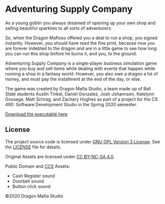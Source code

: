 # Adventuring Supply Company

As a young goblin you always dreamed of opening up your own shop and selling beautiful sparklies to all sorts of adventurers.

So, when the Dragon Mafioso offered you a deal to run a shop, you signed instantly. However, you should have read the fine print, because now you are forever indebted to the dragon and are in a little game to see how long you can run this shop before he burns it, and you, to the ground.

Adventuring Supply Company is a single-player business simulation game where you buy and sell items while dealing with events that happen while running a shop in a fantasy world. However, you also owe a dragon a lot of money, and must pay the installment at the end of the day, or else.

The game was created by Dragon Mafia Studio, a team made up of Ball State students Austin Tinkel​​, Daniel Gonzalez, Josh Johannsen, Katelynn Gossage, Matt Schrag, and Zachary Hughes as part of a project for the CS 490: Software Development Studio in the Spring 2020 semester.

[Download the executable here](https://artinkel.itch.io/adventuring-supply-company)

## License

The project source code is licensed under [GNU GPL Version 3 License](https://www.gnu.org/licenses/gpl-3.0.en.html). See the [LICENSE](LICENSE) file for details.

Original Assets are licensed under [CC BY-NC-SA 4.0](https://creativecommons.org/licenses/by-nc-sa/4.0/).

Public Domain and [CC0](https://creativecommons.org/share-your-work/public-domain/cc0/) Assets:
* Cash Register sound
* Doorbell sound
* Button click sound

&copy;2020 Dragon Mafia Studio
